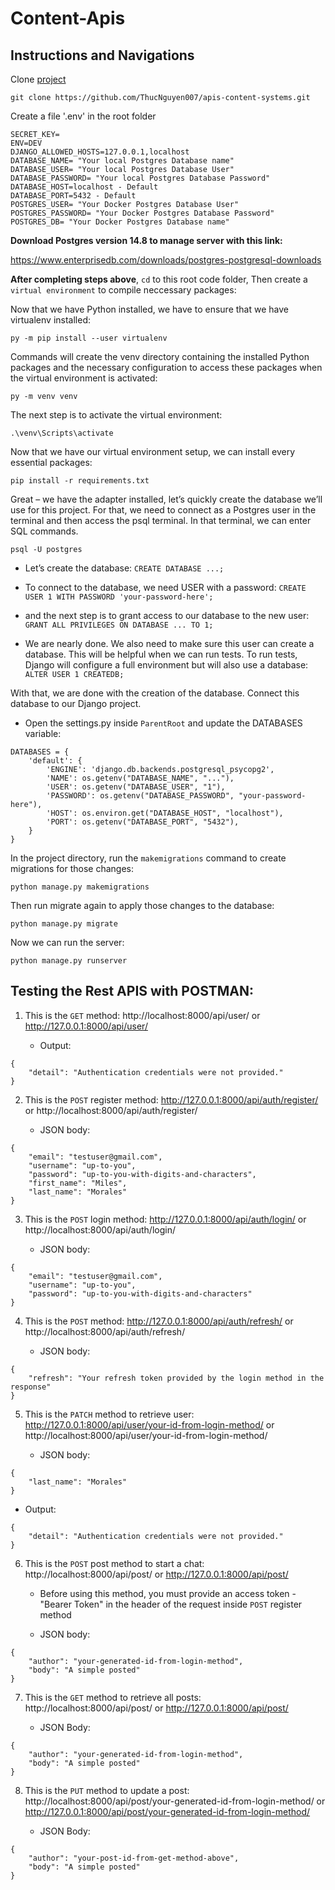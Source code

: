# Content-Apis

## Instructions and Navigations
Clone [project](https://github.com/ThucNguyen007/apis-content-systems)

`git clone https://github.com/ThucNguyen007/apis-content-systems.git`

Create a file '.env' in the root folder
```
SECRET_KEY=
ENV=DEV
DJANGO_ALLOWED_HOSTS=127.0.0.1,localhost
DATABASE_NAME= "Your local Postgres Database name"
DATABASE_USER= "Your local Postgres Database User"
DATABASE_PASSWORD= "Your local Postgres Database Password"
DATABASE_HOST=localhost - Default
DATABASE_PORT=5432 - Default
POSTGRES_USER= "Your Docker Postgres Database User"
POSTGRES_PASSWORD= "Your Docker Postgres Database Password"
POSTGRES_DB= "Your Docker Postgres Database name"
```

**Download Postgres version 14.8 to manage server with this link:**

https://www.enterprisedb.com/downloads/postgres-postgresql-downloads

**After completing steps above**, `cd` to this root code folder, 
Then create a `virtual environment` to compile neccessary packages: 

Now that we have Python installed, we have to ensure that we have virtualenv installed:

`py -m pip install --user virtualenv`

Commands will create the venv directory containing the installed Python packages and the necessary configuration to access these packages when the virtual environment is activated:

`py -m venv venv`

The next step is to activate the virtual environment:

`.\venv\Scripts\activate`

Now that we have our virtual environment setup, we can install every essential packages:

`pip install -r requirements.txt`

Great – we have the adapter installed, let’s quickly create the database we’ll use for this project.
For that, we need to connect as a Postgres user in the terminal and then access the psql terminal.
In that terminal, we can enter SQL commands.

`psql -U postgres`

* Let’s create the database: `CREATE DATABASE ...;`

* To connect to the database, we need USER with a password:
`CREATE USER 1 WITH PASSWORD 'your-password-here';`

* and the next step is to grant access to our database to the new user:
`GRANT ALL PRIVILEGES ON DATABASE ... TO 1;`

* We are nearly done. We also need to make sure this user can create a database. This will be helpful when
we can run tests. To run tests, Django will configure a full environment but will also use a database:
`ALTER USER 1 CREATEDB;`

With that, we are done with the creation of the database. Connect this database to our Django project.

* Open the settings.py inside `ParentRoot` and update the DATABASES variable:
```
DATABASES = {
    'default': {
        'ENGINE': 'django.db.backends.postgresql_psycopg2',
        'NAME': os.getenv("DATABASE_NAME", "..."),
        'USER': os.getenv("DATABASE_USER", "1"),
        'PASSWORD': os.getenv("DATABASE_PASSWORD", "your-password-here"),
        'HOST': os.environ.get("DATABASE_HOST", "localhost"),
        'PORT': os.getenv("DATABASE_PORT", "5432"),
    }
}
```

In the project directory, run the `makemigrations` command to create migrations for those changes:

`python manage.py makemigrations`

Then run migrate again to apply those changes to the database:

`python manage.py migrate`

Now we can run the server:

`python manage.py runserver`

## Testing the Rest APIS with POSTMAN:

1) This is the `GET` method:
http://localhost:8000/api/user/
or
http://127.0.0.1:8000/api/user/

    * Output:
```
{
    "detail": "Authentication credentials were not provided."
}
```

2) This is the `POST` register method:
http://127.0.0.1:8000/api/auth/register/
or
http://localhost:8000/api/auth/register/

    * JSON body:
```
{
    "email": "testuser@gmail.com",
    "username": "up-to-you",
    "password": "up-to-you-with-digits-and-characters",
    "first_name": "Miles",
    "last_name": "Morales"
}
```

3) This is the `POST` login method:
http://127.0.0.1:8000/api/auth/login/
or
http://localhost:8000/api/auth/login/

    * JSON body:
```
{
    "email": "testuser@gmail.com",
    "username": "up-to-you",
    "password": "up-to-you-with-digits-and-characters"
}
```

4) This is the `POST` method:
http://127.0.0.1:8000/api/auth/refresh/
or
http://localhost:8000/api/auth/refresh/

    * JSON body:
```
{
    "refresh": "Your refresh token provided by the login method in the response"
}
```

5) This is the `PATCH` method to retrieve user:
http://127.0.0.1:8000/api/user/your-id-from-login-method/
or
http://localhost:8000/api/user/your-id-from-login-method/

    * JSON body:
```
{
    "last_name": "Morales"
}
```

* Output:

```
{
    "detail": "Authentication credentials were not provided."
}
```

6) This is the `POST` post method to start a chat:
http://localhost:8000/api/post/
or
http://127.0.0.1:8000/api/post/

    * Before using this method, you must provide an access token - "Bearer Token" in the header of the request inside `POST` register method

    * JSON body:
```
{
    "author": "your-generated-id-from-login-method",
    "body": "A simple posted"
}
```

7) This is the `GET` method to retrieve all posts:
http://localhost:8000/api/post/
or
http://127.0.0.1:8000/api/post/

    * JSON Body:
```
{
    "author": "your-generated-id-from-login-method",
    "body": "A simple posted"
}
```

8) This is the `PUT` method to update a post:
http://localhost:8000/api/post/your-generated-id-from-login-method/
or
http://127.0.0.1:8000/api/post/your-generated-id-from-login-method/

    * JSON Body:
```
{
    "author": "your-post-id-from-get-method-above",
    "body": "A simple posted"
}
```


